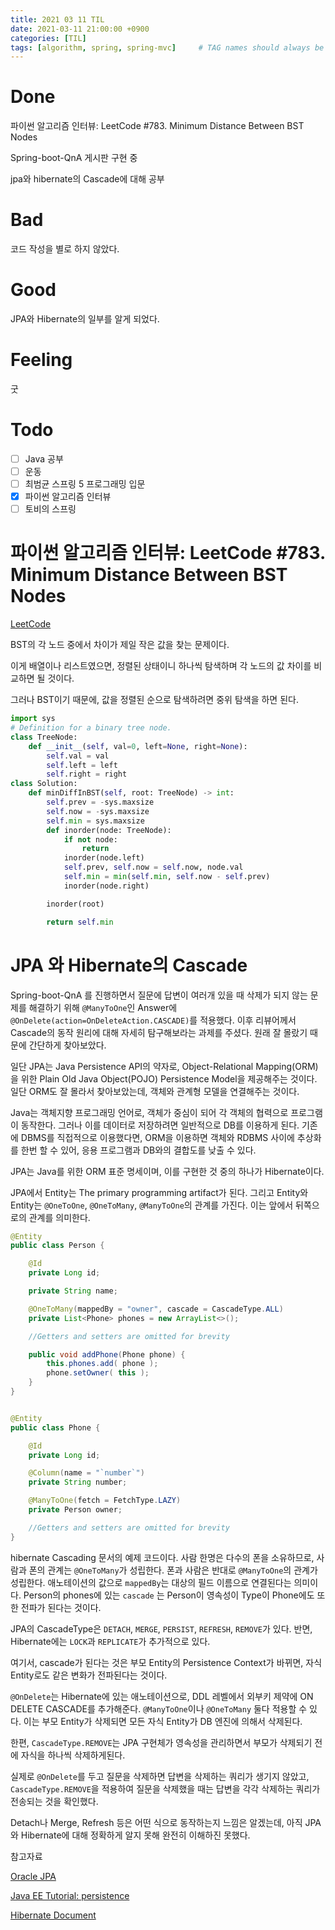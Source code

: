 ```yaml
---
title: 2021 03 11 TIL
date: 2021-03-11 21:00:00 +0900
categories: [TIL]
tags: [algorithm, spring, spring-mvc]     # TAG names should always be lowercase
---
```


# Done

파이썬 알고리즘 인터뷰: LeetCode #783. Minimum Distance Between BST Nodes

Spring-boot-QnA 게시판 구현 중

jpa와 hibernate의 Cascade에 대해 공부

# Bad

코드 작성을 별로 하지 않았다.

# Good

JPA와 Hibernate의 일부를 알게 되었다.

# Feeling

굿

# Todo

- [ ] Java 공부
- [ ] 운동
- [ ] 최범균 스프링 5 프로그래밍 입문
- [x] 파이썬 알고리즘 인터뷰
- [ ] 토비의 스프링

# 파이썬 알고리즘 인터뷰: LeetCode #783. Minimum Distance Between BST Nodes

[LeetCode](https://leetcode.com/problems/minimum-distance-between-bst-nodes/)

BST의 각 노드 중에서 차이가 제일 작은 값을 찾는 문제이다.

이게 배열이나 리스트였으면, 정렬된 상태이니 하나씩 탐색하며 각 노드의 값 차이를 비교하면 될 것이다.

그러나 BST이기 때문에, 값을 정렬된 순으로 탐색하려면 중위 탐색을 하면 된다.

```python
import sys
# Definition for a binary tree node.
class TreeNode:
    def __init__(self, val=0, left=None, right=None):
        self.val = val
        self.left = left
        self.right = right
class Solution:
    def minDiffInBST(self, root: TreeNode) -> int:
        self.prev = -sys.maxsize
        self.now = -sys.maxsize
        self.min = sys.maxsize
        def inorder(node: TreeNode):
            if not node:
                return
            inorder(node.left)
            self.prev, self.now = self.now, node.val
            self.min = min(self.min, self.now - self.prev)
            inorder(node.right)

        inorder(root)

        return self.min

```

# JPA 와 Hibernate의 Cascade

Spring-boot-QnA 를 진행하면서 질문에 답변이 여러개 있을 때 삭제가 되지 않는 문제를 해결하기 위해 `@ManyToOne`인 Answer에 `@OnDelete(action=OnDeleteAction.CASCADE)`를 적용했다. 이후 리뷰어께서 Cascade의 동작 원리에 대해 자세히 탐구해보라는 과제를 주셨다. 원래 잘 몰랐기 때문에 간단하게 찾아보았다.

일단 JPA는 Java Persistence API의 약자로, Object-Relational Mapping(ORM)을 위한 Plain Old Java Object(POJO) Persistence Model을 제공해주는 것이다. 일단 ORM도 잘 몰라서 찾아보았는데, 객체와 관계형 모델을 연결해주는 것이다.

Java는 객체지향 프로그래밍 언어로, 객체가 중심이 되어 각 객체의 협력으로 프로그램이 동작한다. 그러나 이를 데이터로 저장하려면 일반적으로 DB를 이용하게 된다. 기존에 DBMS를 직접적으로 이용했다면, ORM을 이용하면 객체와 RDBMS 사이에 추상화를 한번 할 수 있어, 응용 프로그램과 DB와의 결합도를 낮출 수 있다.

JPA는 Java를 위한 ORM 표준 명세이며, 이를 구현한 것 중의 하나가 Hibernate이다. 

JPA에서 Entity는 The primary programming artifact가 된다. 그리고 Entity와 Entity는 `@OneToOne`, `@OneToMany`, `@ManyToOne`의 관계를 가진다. 이는 앞에서 뒤쪽으로의 관계를 의미한다.

```java
@Entity
public class Person {

    @Id
    private Long id;

    private String name;

    @OneToMany(mappedBy = "owner", cascade = CascadeType.ALL)
    private List<Phone> phones = new ArrayList<>();

    //Getters and setters are omitted for brevity

    public void addPhone(Phone phone) {
        this.phones.add( phone );
        phone.setOwner( this );
    }
}


@Entity
public class Phone {

    @Id
    private Long id;

    @Column(name = "`number`")
    private String number;

    @ManyToOne(fetch = FetchType.LAZY)
    private Person owner;

    //Getters and setters are omitted for brevity
}

```
hibernate Cascading 문서의 예제 코드이다. 사람 한명은 다수의 폰을 소유하므로, 사람과 폰의 관계는 `@OneToMany`가 성립한다. 폰과 사람은 반대로 `@ManyToOne`의 관계가 성립한다. 애노테이션의 값으로 `mappedBy`는 대상의 필드 이름으로 연결된다는 의미이다. Person의 phones에 있는 `cascade` 는 Person이 영속성이 Type이 Phone에도 또한 전파가 된다는 것이다.

JPA의 CascadeType은 `DETACH`, `MERGE`, `PERSIST`, `REFRESH`, `REMOVE`가 있다. 반면, Hibernate에는 `LOCK`과 `REPLICATE`가 추가적으로 있다.

여기서, cascade가 된다는 것은 부모 Entity의 Persistence Context가 바뀌면, 자식 Entity로도 같은 변화가 전파된다는 것이다.

`@OnDelete`는 Hibernate에 있는 애노테이션으로, DDL 레벨에서 외부키 제약에 ON DELETE CASCADE를 추가해준다. `@ManyToOne`이나 `@OneToMany` 둘다 적용할 수 있다. 이는 부모 Entity가 삭제되면 모든 자식 Entity가 DB 엔진에 의해서 삭제된다.

한편, `CascadeType.REMOVE`는 JPA 구현체가 영속성을 관리하면서 부모가 삭제되기 전에 자식을 하나씩 삭제하게된다.

실제로 `@OnDelete`를 두고 질문을 삭제하면 답변을 삭제하는 쿼리가 생기지 않았고, `CascadeType.REMOVE`을 적용하여 질문을 삭제했을 때는 답변을 각각 삭제하는 쿼리가 전송되는 것을 확인했다.

Detach나 Merge, Refresh 등은 어떤 식으로 동작하는지 느낌은 알겠는데, 아직 JPA와 Hibernate에 대해 정확하게 알지 못해 완전히 이해하진 못했다.

참고자료

[Oracle JPA](https://www.oracle.com/java/technologies/persistence-jsp.html)

[Java EE Tutorial: persistence](https://javaee.github.io/tutorial/persistence-intro002.html)

[Hibernate Document](https://docs.jboss.org/hibernate/orm/5.4/userguide/html_single/Hibernate_User_Guide.html#pc-cascade)

